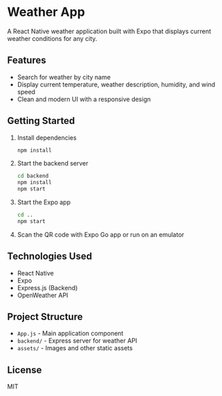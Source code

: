 # Weather App

A React Native weather application built with Expo that displays current weather conditions for any city.

## Features

- Search for weather by city name
- Display current temperature, weather description, humidity, and wind speed
- Clean and modern UI with a responsive design

## Getting Started

1. Install dependencies
   ```bash
   npm install
   ```

2. Start the backend server
   ```bash
   cd backend
   npm install
   npm start
   ```

3. Start the Expo app
   ```bash
   cd ..
   npm start
   ```

4. Scan the QR code with Expo Go app or run on an emulator

## Technologies Used

- React Native
- Expo
- Express.js (Backend)
- OpenWeather API

## Project Structure

- `App.js` - Main application component
- `backend/` - Express server for weather API
- `assets/` - Images and other static assets

## License

MIT
